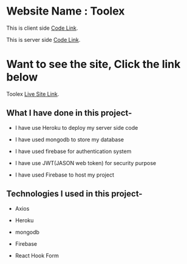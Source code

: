 # Website Name : Toolex

This is client side [Code Link](https://github.com/programming-hero-web-course1/manufacturer-website-client-side-nasim8382).

This is server side [Code Link](https://github.com/programming-hero-web-course1/manufacturer-website-server-side-nasim8382).

# Want to see the site, Click the link below

Toolex [Live Site Link](https://toolex-7a7b0.web.app/).

## What I have done in this project-

* I have use Heroku to deploy my server side code

* I have used mongodb to store my database

* I have used firebase for authentication system

* I have use JWT(JASON web token) for security purpose

* I have used Firebase to host my project

## Technologies I used in this project-

* Axios

* Heroku

* mongodb

* Firebase

* React Hook Form
